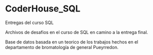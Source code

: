 # CoderHouse_SQL
Entregas del curso SQL

Archivos de desafios en el curso de SQL en camino a la entrega final.

Base de datos basada en un teorico de los trabajos hechos en el departamento de bromatología de general Pueyrredon.


